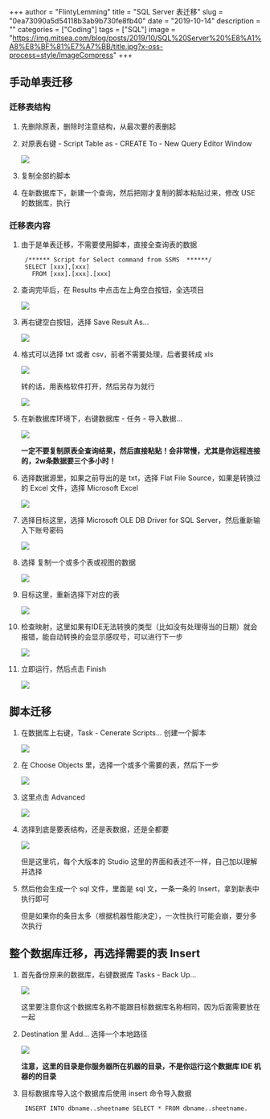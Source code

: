 +++
author = "FlintyLemming"
title = "SQL Server 表迁移"
slug = "0ea73090a5d54118b3ab9b730fe8fb40"
date = "2019-10-14"
description = ""
categories = ["Coding"]
tags = ["SQL"]
image = "https://img.mitsea.com/blog/posts/2019/10/SQL%20Server%20%E8%A1%A8%E8%BF%81%E7%A7%BB/title.jpg?x-oss-process=style/ImageCompress"
+++

## 手动单表迁移

### 迁移表结构

1. 先删除原表，删除时注意结构，从最次要的表删起
2. 对原表右键 - Script Table as - CREATE To - New Query Editor Window

    ![](https://img.mitsea.com/blog/posts/2019/10/SQL%20Server%20%E8%A1%A8%E8%BF%81%E7%A7%BB/1.png?x-oss-process=style/ImageCompress)

3. 复制全部的脚本
4. 在新数据库下，新建一个查询，然后把刚才复制的脚本粘贴过来，修改 USE 的数据库，执行

### 迁移表内容

1. 由于是单表迁移，不需要使用脚本，直接全查询表的数据

        /****** Script for Select command from SSMS  ******/
        SELECT [xxx],[xxx]
          FROM [xxx].[xxx].[xxx]

2. 查询完毕后，在 Results 中点击左上角空白按钮，全选项目

    ![](https://img.mitsea.com/blog/posts/2019/10/SQL%20Server%20%E8%A1%A8%E8%BF%81%E7%A7%BB/2.png?x-oss-process=style/ImageCompress)

3. 再右键空白按钮，选择 Save Result As...

    ![](https://img.mitsea.com/blog/posts/2019/10/SQL%20Server%20%E8%A1%A8%E8%BF%81%E7%A7%BB/3.png?x-oss-process=style/ImageCompress)

4. 格式可以选择 txt 或者 csv，前者不需要处理，后者要转成 xls

    ![](https://img.mitsea.com/blog/posts/2019/10/SQL%20Server%20%E8%A1%A8%E8%BF%81%E7%A7%BB/4.png?x-oss-process=style/ImageCompress)

    转的话，用表格软件打开，然后另存为就行

    ![](https://img.mitsea.com/blog/posts/2019/10/SQL%20Server%20%E8%A1%A8%E8%BF%81%E7%A7%BB/5.png?x-oss-process=style/ImageCompress)

5. 在新数据库环境下，右键数据库 - 任务 - 导入数据…

    ![](https://img.mitsea.com/blog/posts/2019/10/SQL%20Server%20%E8%A1%A8%E8%BF%81%E7%A7%BB/6.png?x-oss-process=style/ImageCompress)

    **一定不要复制原表全查询结果，然后直接粘贴！会非常慢，尤其是你远程连接的，2w条数据要三个多小时！**

6. 选择数据源里，如果之前导出的是 txt，选择 Flat File Source，如果是转换过的 Excel 文件，选择 Microsoft Excel

    ![](https://img.mitsea.com/blog/posts/2019/10/SQL%20Server%20%E8%A1%A8%E8%BF%81%E7%A7%BB/7.png?x-oss-process=style/ImageCompress)

7. 选择目标这里，选择 Microsoft OLE DB Driver for SQL Server，然后重新输入下账号密码

    ![](https://img.mitsea.com/blog/posts/2019/10/SQL%20Server%20%E8%A1%A8%E8%BF%81%E7%A7%BB/8.png?x-oss-process=style/ImageCompress)

8. 选择 复制一个或多个表或视图的数据

    ![](https://img.mitsea.com/blog/posts/2019/10/SQL%20Server%20%E8%A1%A8%E8%BF%81%E7%A7%BB/9.png?x-oss-process=style/ImageCompress)

9. 目标这里，重新选择下对应的表

    ![](https://img.mitsea.com/blog/posts/2019/10/SQL%20Server%20%E8%A1%A8%E8%BF%81%E7%A7%BB/10.png?x-oss-process=style/ImageCompress)

10. 检查映射，这里如果有IDE无法转换的类型（比如没有处理得当的日期）就会报错，能自动转换的会显示感叹号，可以进行下一步

    ![](https://img.mitsea.com/blog/posts/2019/10/SQL%20Server%20%E8%A1%A8%E8%BF%81%E7%A7%BB/11.png?x-oss-process=style/ImageCompress)

11. 立即运行，然后点击 Finish

    ![](https://img.mitsea.com/blog/posts/2019/10/SQL%20Server%20%E8%A1%A8%E8%BF%81%E7%A7%BB/12.png?x-oss-process=style/ImageCompress)

## 脚本迁移

1. 在数据库上右键，Task - Cenerate Scripts... 创建一个脚本

    ![](https://img.mitsea.com/blog/posts/2019/10/SQL%20Server%20%E8%A1%A8%E8%BF%81%E7%A7%BB/13.png?x-oss-process=style/ImageCompress)

2. 在 Choose Objects 里，选择一个或多个需要的表，然后下一步

    ![](https://img.mitsea.com/blog/posts/2019/10/SQL%20Server%20%E8%A1%A8%E8%BF%81%E7%A7%BB/14.png?x-oss-process=style/ImageCompress)

3. 这里点击 Advanced

    ![](https://img.mitsea.com/blog/posts/2019/10/SQL%20Server%20%E8%A1%A8%E8%BF%81%E7%A7%BB/15.png?x-oss-process=style/ImageCompress)

4. 选择到底是要表结构，还是表数据，还是全都要

    ![](https://img.mitsea.com/blog/posts/2019/10/SQL%20Server%20%E8%A1%A8%E8%BF%81%E7%A7%BB/16.png?x-oss-process=style/ImageCompress)

    但是这里坑，每个大版本的 Studio 这里的界面和表述不一样，自己加以理解并选择

5. 然后他会生成一个 sql 文件，里面是 sql 文，一条一条的 Insert，拿到新表中执行即可

    但是如果你的条目太多（根据机器性能决定），一次性执行可能会崩，要分多次执行

## 整个数据库迁移，再选择需要的表 Insert

1. 首先备份原来的数据库，右键数据库 Tasks - Back Up...

    ![](https://img.mitsea.com/blog/posts/2019/10/SQL%20Server%20%E8%A1%A8%E8%BF%81%E7%A7%BB/17.png?x-oss-process=style/ImageCompress)

    这里要注意你这个数据库名称不能跟目标数据库名称相同，因为后面需要放在一起

2. Destination 里 Add... 选择一个本地路径

    ![](https://img.mitsea.com/blog/posts/2019/10/SQL%20Server%20%E8%A1%A8%E8%BF%81%E7%A7%BB/18.png?x-oss-process=style/ImageCompress)

    **注意，这里的目录是你服务器所在机器的目录，不是你运行这个数据库 IDE 机器的的目录**

3. 目标数据库导入这个数据库后使用 insert 命令导入数据

        INSERT INTO dbname..sheetname SELECT * FROM dbname..sheetname.